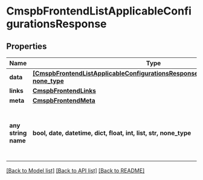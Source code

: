 # CmspbFrontendListApplicableConfigurationsResponse


## Properties
Name | Type | Description | Notes
------------ | ------------- | ------------- | -------------
**data** | [**[CmspbFrontendListApplicableConfigurationsResponseApplicableConfiguration], none_type**](CmspbFrontendListApplicableConfigurationsResponseApplicableConfiguration.md) |  | [optional] 
**links** | [**CmspbFrontendLinks**](CmspbFrontendLinks.md) |  | [optional] 
**meta** | [**CmspbFrontendMeta**](CmspbFrontendMeta.md) |  | [optional] 
**any string name** | **bool, date, datetime, dict, float, int, list, str, none_type** | any string name can be used but the value must be the correct type | [optional]

[[Back to Model list]](../README.md#documentation-for-models) [[Back to API list]](../README.md#documentation-for-api-endpoints) [[Back to README]](../README.md)


